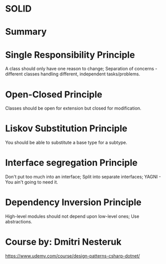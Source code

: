 # SOLID
# Summary
# Single Responsibility Principle
A class should only have one reason to change;
Separation of concerns - different classes handling different, independent tasks/problems.
# Open-Closed Principle
Classes should be open for extension but closed for modification.
# Liskov Substitution Principle
You should be able to substitute a base type for a subtype.
# Interface segregation Principle
Don't put too much into an interface;
Split into separate interfaces;
YAGNI - You ain't going to need it.
# Dependency Inversion Principle
High-level modules should not depend upon low-level ones;
Use abstractions.

# Course by: Dmitri Nesteruk
https://www.udemy.com/course/design-patterns-csharp-dotnet/
